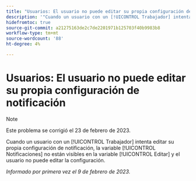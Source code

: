 ```yaml
---
title: "Usuarios: El usuario no puede editar su propia configuración de notificación"
description: '"Cuando un usuario con un [!UICONTROL Trabajador] intenta editar su propia configuración de notificación, la variable [!UICONTROL Notificaciones] no están visibles en la variable [!UICONTROL Editar] y el usuario no puede editar la configuración".'
hidefromtoc: true
source-git-commit: a21275163de2c7de2201971b125703f40b9983b8
workflow-type: tm+mt
source-wordcount: '88'
ht-degree: 4%

---
```



# Usuarios: El usuario no puede editar su propia configuración de notificación

>[!NOTE]
>
>Este problema se corrigió el 23 de febrero de 2023.

Cuando un usuario con un [!UICONTROL Trabajador] intenta editar su propia configuración de notificación, la variable [!UICONTROL Notificaciones] no están visibles en la variable [!UICONTROL Editar] y el usuario no puede editar la configuración.

_Informado por primera vez el 9 de febrero de 2023._

